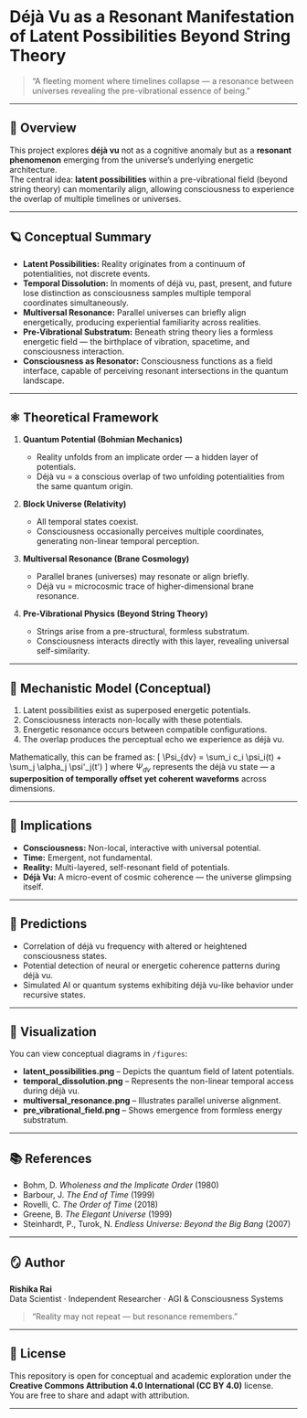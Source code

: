 # Déjà Vu as a Resonant Manifestation of Latent Possibilities Beyond String Theory

> “A fleeting moment where timelines collapse — a resonance between universes revealing the pre-vibrational essence of being.”

---

## 🧠 Overview
This project explores **déjà vu** not as a cognitive anomaly but as a **resonant phenomenon** emerging from the universe’s underlying energetic architecture.  
The central idea: **latent possibilities** within a pre-vibrational field (beyond string theory) can momentarily align, allowing consciousness to experience the overlap of multiple timelines or universes.

---

## 🪐 Conceptual Summary
- **Latent Possibilities:** Reality originates from a continuum of potentialities, not discrete events.  
- **Temporal Dissolution:** In moments of déjà vu, past, present, and future lose distinction as consciousness samples multiple temporal coordinates simultaneously.  
- **Multiversal Resonance:** Parallel universes can briefly align energetically, producing experiential familiarity across realities.  
- **Pre-Vibrational Substratum:** Beneath string theory lies a formless energetic field — the birthplace of vibration, spacetime, and consciousness interaction.  
- **Consciousness as Resonator:** Consciousness functions as a field interface, capable of perceiving resonant intersections in the quantum landscape.

---

## ⚛️ Theoretical Framework
1. **Quantum Potential (Bohmian Mechanics)**  
   - Reality unfolds from an implicate order — a hidden layer of potentials.  
   - Déjà vu = a conscious overlap of two unfolding potentialities from the same quantum origin.

2. **Block Universe (Relativity)**  
   - All temporal states coexist.  
   - Consciousness occasionally perceives multiple coordinates, generating non-linear temporal perception.

3. **Multiversal Resonance (Brane Cosmology)**  
   - Parallel branes (universes) may resonate or align briefly.  
   - Déjà vu = microcosmic trace of higher-dimensional brane resonance.

4. **Pre-Vibrational Physics (Beyond String Theory)**  
   - Strings arise from a pre-structural, formless substratum.  
   - Consciousness interacts directly with this layer, revealing universal self-similarity.

---

## 🔬 Mechanistic Model (Conceptual)
1. Latent possibilities exist as superposed energetic potentials.  
2. Consciousness interacts non-locally with these potentials.  
3. Energetic resonance occurs between compatible configurations.  
4. The overlap produces the perceptual echo we experience as déjà vu.  

Mathematically, this can be framed as:
\[
\Psi_{dv} = \sum_i c_i \psi_i(t) + \sum_j \alpha_j \psi'_j(t')
\]
where $\Psi_{dv}$ represents the déjà vu state — a **superposition of temporally offset yet coherent waveforms** across dimensions.

---

## 🔭 Implications
- **Consciousness:** Non-local, interactive with universal potential.  
- **Time:** Emergent, not fundamental.  
- **Reality:** Multi-layered, self-resonant field of potentials.  
- **Déjà Vu:** A micro-event of cosmic coherence — the universe glimpsing itself.

---

## 🧩 Predictions
- Correlation of déjà vu frequency with altered or heightened consciousness states.  
- Potential detection of neural or energetic coherence patterns during déjà vu.  
- Simulated AI or quantum systems exhibiting déjà vu-like behavior under recursive states.

---

## 🌌 Visualization
You can view conceptual diagrams in `/figures`:

- **latent_possibilities.png** – Depicts the quantum field of latent potentials.  
- **temporal_dissolution.png** – Represents the non-linear temporal access during déjà vu.  
- **multiversal_resonance.png** – Illustrates parallel universe alignment.  
- **pre_vibrational_field.png** – Shows emergence from formless energy substratum.  

---

## 📚 References
- Bohm, D. *Wholeness and the Implicate Order* (1980)  
- Barbour, J. *The End of Time* (1999)  
- Rovelli, C. *The Order of Time* (2018)  
- Greene, B. *The Elegant Universe* (1999)  
- Steinhardt, P., Turok, N. *Endless Universe: Beyond the Big Bang* (2007)

---

## 🪞 Author
**Rishika Rai**  
Data Scientist · Independent Researcher · AGI & Consciousness Systems  

> “Reality may not repeat — but resonance remembers.”

---

## 🧬 License
This repository is open for conceptual and academic exploration under the **Creative Commons Attribution 4.0 International (CC BY 4.0)** license.  
You are free to share and adapt with attribution.

---

